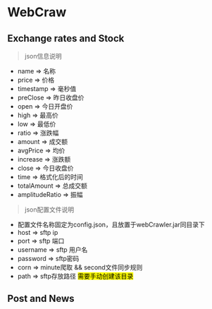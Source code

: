# WebCraw
## Exchange rates and Stock
> json信息说明
- name => 名称
- price => 价格
- timestamp => 毫秒值
- preClose => 昨日收盘价
- open => 今日开盘价
- high => 最高价
- low => 最低价
- ratio => 涨跌幅
- amount => 成交额
- avgPrice => 均价
- increase => 涨跌额
- close => 今日收盘价
- time => 格式化后的时间
- totalAmount => 总成交额
- amplitudeRatio => 振幅

> json配置文件说明
- 配置文件名称固定为config.json，且放置于webCrawler.jar同目录下
- host => sftp ip
- port => sftp 端口
- username => sftp 用户名
- password => sftp密码
- corn => minute爬取 && second文件同步规则
- path => sftp存放路径 <mark>需要手动创建该目录<mark/>

## Post and News
